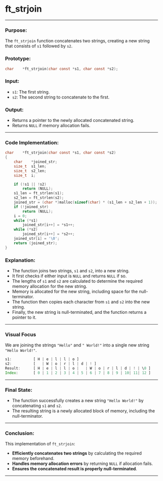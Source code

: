 # **ft_strjoin**

---

### **Purpose**:

The `ft_strjoin` function concatenates two strings, creating a new string that consists of `s1` followed by `s2`.

### **Prototype**:

```c
char	*ft_strjoin(char const *s1, char const *s2);
```

### **Input**:

- `s1`: The first string.
- `s2`: The second string to concatenate to the first.

### **Output**:

- Returns a pointer to the newly allocated concatenated string.
- Returns `NULL` if memory allocation fails.

---

### **Code Implementation**:

```c
char	*ft_strjoin(char const *s1, char const *s2)
{
	char	*joined_str;
	size_t	s1_len;
	size_t	s2_len;
	size_t	i;

	if (!s1 || !s2)
		return (NULL);
	s1_len = ft_strlen(s1);
	s2_len = ft_strlen(s2);
	joined_str = (char *)malloc(sizeof(char) * (s1_len + s2_len + 1));
	if (!joined_str)
		return (NULL);
	i = 0;
	while (*s1)
		joined_str[i++] = *s1++;
	while (*s2)
		joined_str[i++] = *s2++;
	joined_str[i] = '\0';
	return (joined_str);
}
```

### **Explanation**:

- The function joins two strings, `s1` and `s2`, into a new string.
- It first checks if either input is `NULL` and returns `NULL` if so.
- The lengths of `s1` and `s2` are calculated to determine the required memory allocation for the new string.
- Memory is allocated for the new string, including space for the null-terminator.
- The function then copies each character from `s1` and `s2` into the new string.
- Finally, the new string is null-terminated, and the function returns a pointer to it.

---

### **Visual Focus**

We are joining the strings `"Hello"` and `" World!"` into a single new string `"Hello World!"`.

```jsx
s1:          [ H | e | l | l | o ]
s2:          [   | W | o | r | l | d | ! ]
Result:      [ H | e | l | l | o |   | W | o | r | l | d | ! | \0 ]
Index:       [ 0 | 1 | 2 | 3 | 4 | 5 | 6 | 7 | 8 | 9 | 10| 11| 12 ]
```

---

### **Final State**:

- The function successfully creates a new string `"Hello World!"` by concatenating `s1` and `s2`.
- The resulting string is a newly allocated block of memory, including the null-terminator.

---

### **Conclusion**:

This implementation of `ft_strjoin`:

- **Efficiently concatenates two strings** by calculating the required memory beforehand.
- **Handles memory allocation errors** by returning `NULL` if allocation fails.
- **Ensures the concatenated result is properly null-terminated**.

---